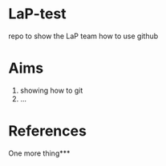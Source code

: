 # LaP-test
repo to show the LaP team how to use github

# Aims
1) showing how to git
2) ...

# References

One more thing***

